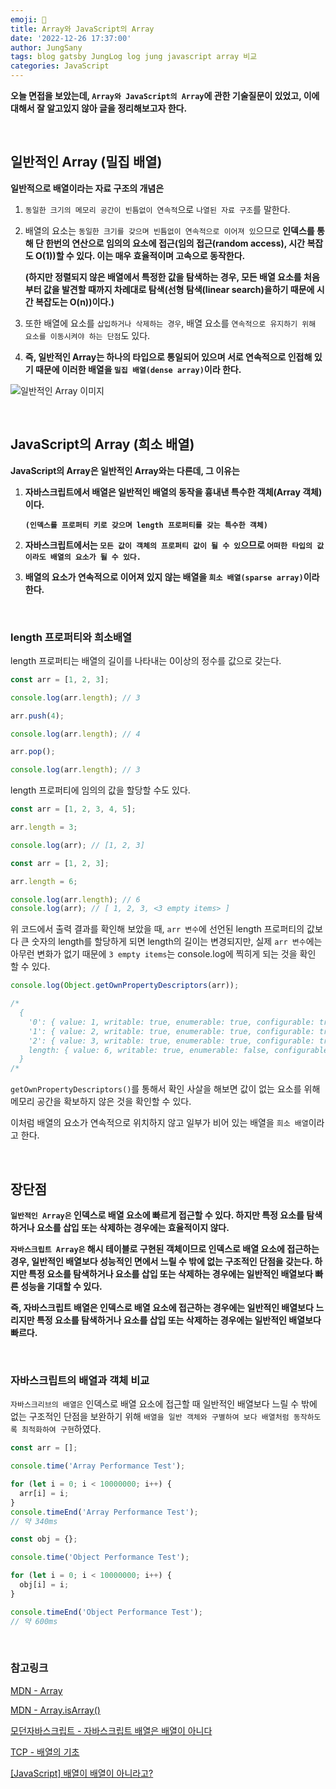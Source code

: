 ```yaml
---
emoji: 🍈
title: Array와 JavaScript의 Array
date: '2022-12-26 17:37:00'
author: JungSany
tags: blog gatsby JungLog log jung javascript array 비교
categories: JavaScript
---
```


**오늘 면접을 보았는데, `Array와 JavaScript의 Array`에 관한 기술질문이 있었고, 이에 대해서 잘 알고있지 않아 글을 정리해보고자 한다.**

<br/>

## 일반적인 Array (밀집 배열)

**일반적으로 배열이라는 자료 구조의 개념은**

1. `동일한 크기의 메모리 공간이 빈틈없이 연속적`으로 `나열된 자료 구조`를 말한다.

2. 배열의 요소는 `동일한 크기를 갖으며 빈틈없이 연속적으로 이어져 있`으므로 **인덱스를 통해 단 한번의 연산으로 임의의 요소에 접근(임의 접근(random access), 시간 복잡도 O(1))할 수 있다. 이는 매우 효율적이며 고속으로 동작한다.**

   **(하지만 정렬되지 않은 배열에서 특정한 값을 탐색하는 경우, 모든 배열 요소를 처음부터 값을 발견할 때까지 차례대로 탐색(선형 탐색(linear search)을하기 때문에 시간 복잡도는 O(n))이다.)**

3. 또한 배열에 요소를 `삽입하거나 삭제하는 경우`, 배열 요소를 `연속적으로 유지하기 위해 요소를 이동시켜야 하는 단점`도 있다.

4. **즉, 일반적인 Array는 하나의 타입으로 통일되어 있으며 서로 연속적으로 인접해 있기 때문에 이러한 배열을 `밀집 배열(dense array)`이라 한다.**

![일반적인 Array 이미지](https://poiemaweb.com/assets/fs-images/27-1.png)

<br/>

## JavaScript의 Array (희소 배열)

**JavaScript의 Array은 일반적인 Array와는 다른데, 그 이유는**

1. **자바스크립트에서 배열은 일반적인 배열의 동작을 흉내낸 특수한 객체(Array 객체)이다.**

   **`(인덱스를 프로퍼티 키로 갖으며 length 프로퍼티를 갖는 특수한 객체)`**

2. **자바스크립트에서는 `모든 값이 객체의 프로퍼티 값이 될 수 있`으므로 `어떠한 타입의 값이라도 배열의 요소가 될 수 있다.`**

3. **배열의 요소가 연속적으로 이어져 있지 않는 배열을 `희소 배열(sparse array)`이라 한다.**

<br/>

### length 프로퍼티와 희소배열

length 프로퍼티는 배열의 길이를 나타내는 0이상의 정수를 값으로 갖는다.

```javascript
const arr = [1, 2, 3];

console.log(arr.length); // 3

arr.push(4);

console.log(arr.length); // 4

arr.pop();

console.log(arr.length); // 3
```

length 프로퍼티에 임의의 값을 할당할 수도 있다.

```javascript
const arr = [1, 2, 3, 4, 5];

arr.length = 3;

console.log(arr); // [1, 2, 3]
```

```javascript
const arr = [1, 2, 3];

arr.length = 6;

console.log(arr.length); // 6
console.log(arr); // [ 1, 2, 3, <3 empty items> ]
```

위 코드에서 출력 결과를 확인해 보았을 때, `arr 변수`에 선언된 length 프로퍼티의 값보다 큰 숫자의 length를 할당하게 되면 length의 길이는 변경되지만, 실제 `arr 변수`에는 아무런 변화가 없기 때문에 `3 empty items`는 console.log에 찍히게 되는 것을 확인 할 수 있다.

```javascript
console.log(Object.getOwnPropertyDescriptors(arr));

/*
  {
    '0': { value: 1, writable: true, enumerable: true, configurable: true },
    '1': { value: 2, writable: true, enumerable: true, configurable: true },
    '2': { value: 3, writable: true, enumerable: true, configurable: true },
    length: { value: 6, writable: true, enumerable: false, configurable: false }
  }
/*
```

`getOwnPropertyDescriptors()`를 통해서 확인 사살을 해보면 값이 없는 요소를 위해 메모리 공간을 확보하지 않은 것을 확인할 수 있다.

이처럼 배열의 요소가 연속적으로 위치하지 않고 일부가 비어 있는 배열을 `희소 배열`이라고 한다.

<br/>

## 장단점

**`일반적인 Array은` 인덱스로 배열 요소에 빠르게 접근할 수 있다. 하지만 특정 요소를 탐색하거나 요소를 삽입 또는 삭제하는 경우에는 효율적이지 않다.**

**`자바스크립트 Array은` 해시 테이블로 구현된 객체이므로 인덱스로 배열 요소에 접근하는 경우, 일반적인 배열보다 성능적인 면에서 느릴 수 밖에 없는 구조적인 단점을 갖는다. 하지만 특정 요소를 탐색하거나 요소를 삽입 또는 삭제하는 경우에는 일반적인 배열보다 빠른 성능을 기대할 수 있다.**

**즉, 자바스크립트 배열은 인덱스로 배열 요소에 접근하는 경우에는 일반적인 배열보다 느리지만 특정 요소를 탐색하거나 요소를 삽입 또는 삭제하는 경우에는 일반적인 배열보다 빠르다.**

<br/>

### 자바스크립트의 배열과 객체 비교

`자바스크리브의 배열은` 인덱스로 배열 요소에 접근할 때 일반적인 배열보다 느릴 수 밖에 없는 구조적인 단점을 보완하기 위해 `배열을 일반 객체와 구별하여 보다 배열처럼 동작하도록 최적화하여 구현`하였다.

```javascript
const arr = [];

console.time('Array Performance Test');

for (let i = 0; i < 10000000; i++) {
  arr[i] = i;
}
console.timeEnd('Array Performance Test');
// 약 340ms

const obj = {};

console.time('Object Performance Test');

for (let i = 0; i < 10000000; i++) {
  obj[i] = i;
}

console.timeEnd('Object Performance Test');
// 약 600ms
```

<br/>

### 참고링크

[MDN - Array](https://developer.mozilla.org/ko/docs/Web/JavaScript/Reference/Global_Objects/Array)

[MDN - Array.isArray()](https://developer.mozilla.org/ko/docs/Web/JavaScript/Reference/Global_Objects/Array/isArray)

[모던자바스크립트 - 자바스크립트 배열은 배열이 아니다](https://poiemaweb.com/js-array-is-not-arrray)

[TCP - 배열의 기초](http://tcpschool.com/javascript/js_array_basic)

[[JavaScript] 배열이 배열이 아니라고?](https://velog.io/@yongjin9660/JavaScript-%EB%B0%B0%EC%97%B4%EC%9D%B4-%EB%B0%B0%EC%97%B4%EC%9D%B4-%EC%95%84%EB%8B%88%EB%9D%BC%EA%B3%A0)

<br/>

```toc

```
